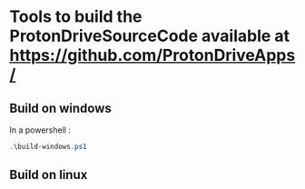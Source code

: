 # Tools to build the ProtonDriveSourceCode available at https://github.com/ProtonDriveApps/

## Build on windows
In a powershell :
```powershell
.\build-windows.ps1
```

## Build on linux